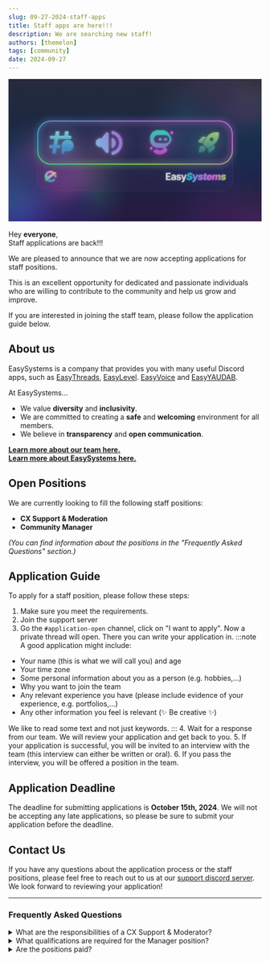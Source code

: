 ```yaml
---
slug: 09-27-2024-staff-apps
title: Staff apps are here!!!
description: We are searching new staff!
authors: [themelon]
tags: [community]
date: 2024-09-27
---
```

![EasySystems V2 Server Banner](../../static/img/easysystems_v2_banner.png)

Hey **everyone**,  
Staff applications are back!!!

<!-- truncate -->

We are pleased to announce that we are now accepting applications for staff positions.  

This is an excellent opportunity for dedicated and passionate individuals who are willing to contribute to the community and help us grow and improve.  

If you are interested in joining the staff team, please follow the application guide below.

## About us
EasySystems is a company that provides you with many useful Discord apps, such as [EasyThreads](https://ezsys.link/threads), [EasyLevel](https://ezsys.link/level). [EasyVoice](https://ezsys.link/voice) and [EasyYAUDAB](https://ezsys.link/yaudab).

At EasySystems...
- We value **diversity** and **inclusivity**.
- We are committed to creating a **safe** and **welcoming** environment for all members.
- We believe in **transparency** and **open communication**.

**[Learn more about our team here.](https://docs.easysystems.live/blog/meet-the-team)**  
**[Learn more about EasySystems here.](https://easysystems.live/)**
## Open Positions
We are currently looking to fill the following staff positions:
- **CX Support & Moderation**
- **Community Manager**

_(You can find information about the positions in the "Frequently Asked Questions" section.)_

## Application Guide
To apply for a staff position, please follow these steps:
1. Make sure you meet the requirements.
2. Join the support server
3. Go the `#application-open` channel, click on "I want to apply". Now a private thread will open. There you can write your application in.
:::note
A good application might include:
- Your name (this is what we will call you) and age
- Your time zone
- Some personal information about you as a person (e.g. hobbies,...)
- Why you want to join the team
- Any relevant experience you have (please include evidence of your experience, e.g. portfolios,...)
- Any other information you feel is relevant (✨ Be creative ✨)

We like to read some text and not just keywords.
::: 
4. Wait for a response from our team. We will review your application and get back to you.
5. If your application is successful, you will be invited to an interview with the team (this interview can either be written or oral).
6. If you pass the interview, you will be offered a position in the team.

## Application Deadline
The deadline for submitting applications is **October 15th, 2024**. We will not be accepting any late applications, so please be sure to submit your application before the deadline.

## Contact Us
If you have any questions about the application process or the staff positions, please feel free to reach out to us at  our [support discord server](https://ezsys.link/support). We look forward to reviewing your application!

---

### Frequently Asked Questions

<details>
  <summary>What are the responsibilities of a CX Support & Moderator?</summary>
  <p>As a member of the EasySystems support team, you are responsible for **assisting users with any issues** they may encounter.</p>
  <p>This includes, but is not limited to, notifying developers about reported and verified bugs assisting users with setup issues.</p>
  
  
  <p>As it is not always straightforward to identify the precise issue, **we provide a range of debugging tools to assist you** in swiftly identifying and resolving any discrepancies when a process does not function as intended.</p>
  <p>Additionally, we have **numerous automated internal systems and other tools** in place to make this role both **straightforward** and **enjoyable** in a supportive and engaging team environment.</p>
  <p>**No prior experience is required to apply for this position.**</p>
  
  <p>
    :::info
    Please be aware that you will be **required** to familiarise yourself with EasySystems Discord Bots, the latest once you have been accepted for this position. To ensure you are able to provide the necessary support to users.
    :::
  </p>
</details>

<details>
  <summary>What qualifications are required for the Manager position?</summary>
  <p>EasySystems is experiencing rapid growth, and we have ambitious plans for the future.</p>

  <p>
    To achieve our goals, it is essential to **effectively manage both the community and the staff team**. To this end, we are currently seeking to **expand our management team** in order to provide additional support to our developers.
  </p>
  <p>
    As Manager of EasySystems, you are responsible for **maintaining a positive work environment** and for **contributing to management decisions**. Applicants with or without experience in this department are encouraged to apply. 
    :::info
    Please be aware that you will be **required** to familiarise yourself with EasySystems Discord Bots, the latest once you have been accepted for this position.
    :::
  </p>
</details>

<details>
  <summary>Are the positions paid?</summary>
  <p>Staff positions are **voluntary** and **currently offer no monetary compensation**. However, this may change as we grow. Each staff member also receives a **free licence for [EasyThreads Premium](https://ezsys.link/premium)** for as long as they are staff at EasySystems.</p>
</details>